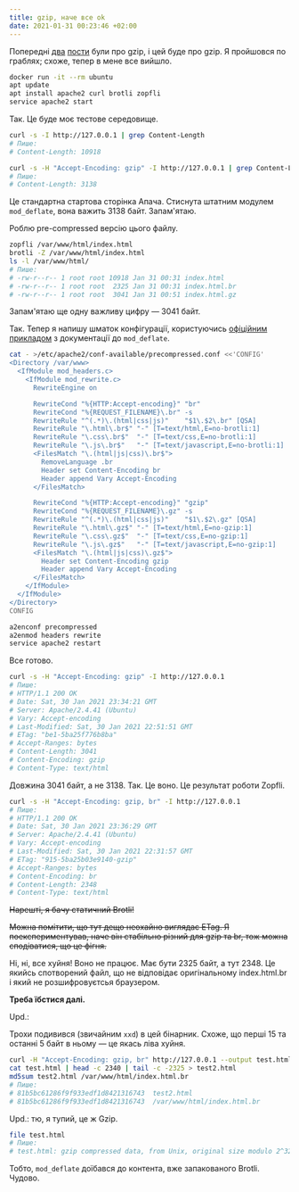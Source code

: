 ```yaml
---
title: gzip, наче все ok
date: 2021-01-31 00:23:46 +02:00
---
```


Попередні [два][2] [пости][3] були про gzip, і цей буде про gzip. Я пройшовся по граблях; схоже, тепер в мене все вийшло.

```sh
docker run -it --rm ubuntu
apt update
apt install apache2 curl brotli zopfli
service apache2 start
```

Так. Це буде моє тестове середовище.

```sh
curl -s -I http://127.0.0.1 | grep Content-Length
# Пише:
# Content-Length: 10918

curl -s -H "Accept-Encoding: gzip" -I http://127.0.0.1 | grep Content-Length
# Пише:
# Content-Length: 3138
```

Це стандартна стартова сторінка Апача. Стиснута штатним модулем `mod_deflate`, вона важить 3138 байт. Запам'ятаю.

Роблю pre-compressed версію цього файлу.

```sh
zopfli /var/www/html/index.html
brotli -Z /var/www/html/index.html
ls -l /var/www/html/
# Пише:
# -rw-r--r-- 1 root root 10918 Jan 31 00:31 index.html
# -rw-r--r-- 1 root root  2325 Jan 31 00:31 index.html.br
# -rw-r--r-- 1 root root  3041 Jan 31 00:51 index.html.gz
```

Запам'ятаю ще одну важливу цифру — 3041 байт.

Так. Тепер я напишу шматок конфігурації, користуючись [офіційним прикладом][1] з документації до `mod_deflate`.

```sh
cat - >/etc/apache2/conf-available/precompressed.conf <<'CONFIG'
<Directory /var/www>
  <IfModule mod_headers.c>
    <IfModule mod_rewrite.c>
      RewriteEngine on

      RewriteCond "%{HTTP:Accept-encoding}" "br"
      RewriteCond "%{REQUEST_FILENAME}\.br" -s
      RewriteRule "^(.*)\.(html|css|js)"    "$1\.$2\.br" [QSA]
      RewriteRule "\.html\.br$" "-" [T=text/html,E=no-brotli:1]
      RewriteRule "\.css\.br$"  "-" [T=text/css,E=no-brotli:1]
      RewriteRule "\.js\.br$"   "-" [T=text/javascript,E=no-brotli:1]
      <FilesMatch "\.(html|js|css)\.br$">
        RemoveLanguage .br
        Header set Content-Encoding br
        Header append Vary Accept-Encoding
      </FilesMatch>

      RewriteCond "%{HTTP:Accept-encoding}" "gzip"
      RewriteCond "%{REQUEST_FILENAME}\.gz" -s
      RewriteRule "^(.*)\.(html|css|js)"    "$1\.$2\.gz" [QSA]
      RewriteRule "\.html\.gz$" "-" [T=text/html,E=no-gzip:1]
      RewriteRule "\.css\.gz$"  "-" [T=text/css,E=no-gzip:1]
      RewriteRule "\.js\.gz$"   "-" [T=text/javascript,E=no-gzip:1]
      <FilesMatch "\.(html|js|css)\.gz$">
        Header set Content-Encoding gzip
        Header append Vary Accept-Encoding
      </FilesMatch>
    </IfModule>
  </IfModule>
</Directory>
CONFIG

a2enconf precompressed
a2enmod headers rewrite
service apache2 restart
```

Все готово.

```sh
curl -s -H "Accept-Encoding: gzip" -I http://127.0.0.1
# Пише:
# HTTP/1.1 200 OK
# Date: Sat, 30 Jan 2021 23:34:21 GMT
# Server: Apache/2.4.41 (Ubuntu)
# Vary: Accept-encoding
# Last-Modified: Sat, 30 Jan 2021 22:51:51 GMT
# ETag: "be1-5ba25f776b8ba"
# Accept-Ranges: bytes
# Content-Length: 3041
# Content-Encoding: gzip
# Content-Type: text/html
```

Довжина 3041 байт, а не 3138. Так. Це воно. Це результат роботи Zopfli.

```sh
curl -s -H "Accept-Encoding: gzip, br" -I http://127.0.0.1
# Пише:
# HTTP/1.1 200 OK
# Date: Sat, 30 Jan 2021 23:36:29 GMT
# Server: Apache/2.4.41 (Ubuntu)
# Vary: Accept-encoding
# Last-Modified: Sat, 30 Jan 2021 22:31:57 GMT
# ETag: "915-5ba25b03e9140-gzip"
# Accept-Ranges: bytes
# Content-Encoding: br
# Content-Length: 2348
# Content-Type: text/html
```

~~Нарешті, я бачу статичний Brotli!~~

~~Можна помітити, що тут дещо неохайно виглядає ETag. Я поекспериментував, наче він стабільно різний для gzip та br, тож можна сподіватися, що це фігня.~~

Ні, ні, все хуйня! Воно не працює. Має бути 2325 байт, а тут 2348. Це якийсь спотворений файл, що не відповідає оригінальному index.html.br і який не розшифровуєтсья браузером.

**Треба їбстися далі.**

Upd.:

Трохи подивився (звичайним `xxd`) в цей бінарник. Схоже, що перші 15 та останні 5 байт в ньому — це якась ліва хуйня.

```sh
curl -H "Accept-Encoding: gzip, br" http://127.0.0.1 --output test.html
cat test.html | head -c 2340 | tail -c -2325 > test2.html
md5sum test2.html /var/www/html/index.html.br
# Пише:
# 81b5bc61286f9f933edf1d8421316743  test2.html
# 81b5bc61286f9f933edf1d8421316743  /var/www/html/index.html.br
```

Upd.: тю, я тупий, це ж Gzip.

```sh
file test.html
# Пише:
# test.html: gzip compressed data, from Unix, original size modulo 2^32 2325

```

Тобто, `mod_deflate` доїбався до контента, вже запакованого Brotli. Чудово.

[1]: https://httpd.apache.org/docs/2.4/mod/mod_deflate.html#precompressed
[2]: /2021/01/26/brotli.html
[3]: /2021/01/28/gzip-wtf.html
